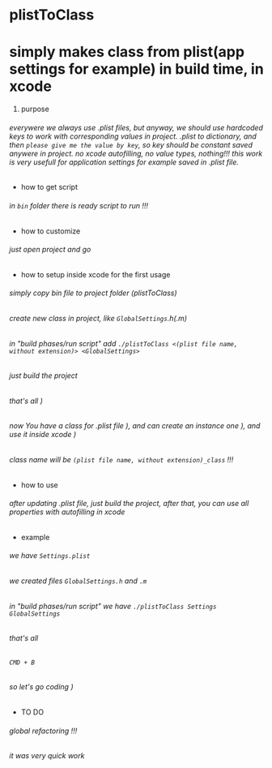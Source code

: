 # plistToClass
# simply makes class from plist(app settings for example) in build time, in xcode

1. purpose
###### everywere we always use .plist files, but anyway, we should use hardcoded keys to work with corresponding values in project. .plist to dictionary, and then `please give me the value by key`, so key should be constant saved anywere in project. no xcode autofilling, no value types, nothing!!! this work is very usefull for application settings for example saved in .plist file.

- how to get script
###### in `bin` folder there is ready script to run !!!
- how to customize
###### just open project and go
- how to setup inside xcode for the first usage
###### simply copy bin file to project folder (plistToClass)
###### create new class in project, like `GlobalSettings`.h(.m)
###### in "build phases/run script" add `./plistToClass <(plist file name, without extension)> <GlobalSettings>`
###### just build the project
###### that's all )
###### now You have a class for .plist file ), and can create an instance one ), and use it inside xcode )
###### class name will be `(plist file name, without extension)_class` !!!
- how to use
###### after updating .plist file, just build the project, after that, you can use all properties with autofilling in xcode
- example
###### we have `Settings.plist`
###### we created files `GlobalSettings.h` and `.m`
###### in "build phases/run script" we have `./plistToClass Settings GlobalSettings`
###### that's all
###### `CMD + B`
###### so let's go coding )


- TO DO 
###### global refactoring !!! 
###### it was very quick work
